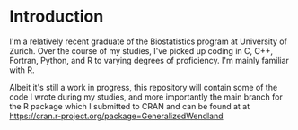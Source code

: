 # Introduction
I'm a relatively recent graduate of the Biostatistics program at University of Zurich.
Over the course of my studies, I've picked up coding in C, C++, Fortran, Python, and R
to varying degrees of proficiency. I'm mainly familiar with R.

Albeit it's still a work in progress, this repository will contain some of the code I 
wrote during my studies, and more importantly the main branch for the R package which
I submitted to CRAN and can be found at at https://cran.r-project.org/package=GeneralizedWendland
